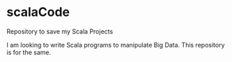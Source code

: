 # scalaCode
Repository to save my Scala Projects

I am looking to write Scala programs to manipulate Big Data. This repository is for the same.
